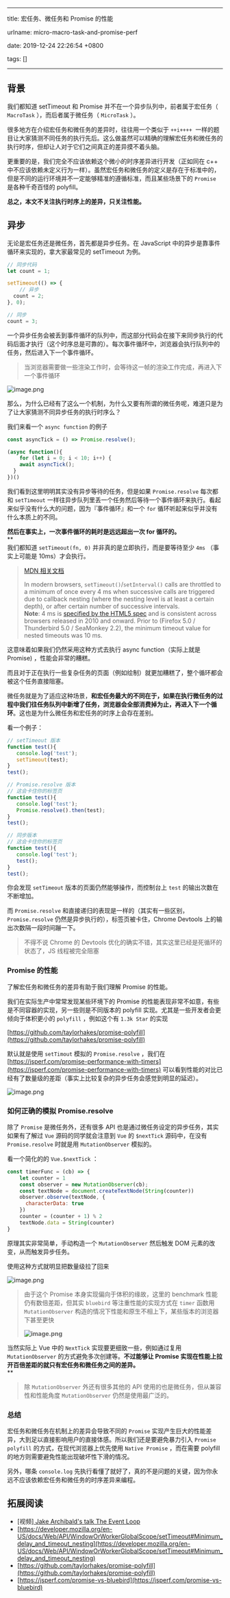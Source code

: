 
---

title: 宏任务、微任务和 Promise 的性能

urlname: micro-macro-task-and-promise-perf

date: 2019-12-24 22:26:54 +0800

tags: []

---
<a name="AK0O6"></a>
## 背景

我们都知道 setTimeout 和 Promise 并不在一个异步队列中，前者属于宏任务（ `MacroTask` ），而后者属于微任务（ `MicroTask` ）。

很多地方在介绍宏任务和微任务的差异时，往往用一个类似于 `++i++++`  一样的题目让大家猜测不同任务的执行先后。这么做虽然可以精确的理解宏任务和微任务的执行时序，但却让人对于它们之间真正的差异摸不着头脑。

更重要的是，我们完全不应该依赖这个微小的时序差异进行开发（正如同在 c++ 中不应该依赖未定义行为一样）。虽然宏任务和微任务的定义是存在于标准中的，但是不同的运行环境并不一定能够精准的遵循标准，而且某些场景下的 `Promise` 是各种千奇百怪的 polyfill。

**总之，本文不关注执行时序上的差异，只关注性能。**
<a name="R7Jsf"></a>
## 异步

无论是宏任务还是微任务，首先都是异步任务。在 JavaScript 中的异步是靠事件循环来实现的，拿大家最常见的 setTimeout 为例。

```javascript
// 同步代码
let count = 1;

setTimeout(() => {
	// 异步
  count = 2;
}, 0);

// 同步
count = 3;
```

一个异步任务会被丢到事件循环的队列中，而这部分代码会在接下来同步执行的代码后面才执行（这个时序总是可靠的）。每次事件循环中，浏览器会执行队列中的任务，然后进入下一个事件循环。

> 当浏览器需要做一些渲染工作时，会等待这一帧的渲染工作完成，再进入下一个事件循环


![image.png](/images/assets/1577197618038-db7d48f3-aaa0-454c-b75d-976ee1deca9f.png)

那么，为什么已经有了这么一个机制，为什么又要有所谓的微任务呢，难道只是为了让大家猜测不同异步任务的执行时序么？

我们来看一个 `async function` 的例子

```javascript
const asyncTick = () => Promise.resolve();

(async function(){
	for (let i = 0; i < 10; i++) {
  	await asyncTick();
  }
})()
```

我们看到这里明明其实没有异步等待的任务，但是如果 `Promise.resolve` 每次都和 `setTimeout` 一样往异步队列里丢一个任务然后等待一个事件循环来执行。看起来似乎没有什么大的问题，因为『事件循环』和一个 `for` 循环听起来似乎并没有什么本质上的不同。

**然后在事实上，一次事件循环的耗时是远远超出一次 for 循环的。**<br />**<br />我们都知道 `setTimeout(fn, 0)` 并非真的是立即执行，而是要等待至少 `4ms` （事实上可能是 10ms）才会执行。

> [MDN 相关文档](https://developer.mozilla.org/en-US/docs/Web/API/WindowOrWorkerGlobalScope/setTimeout#Minimum_delay_and_timeout_nesting)
> 
> In modern browsers, `setTimeout()`/`setInterval()` calls are throttled to a minimum of once every 4 ms when successive calls are triggered due to callback nesting (where the nesting level is at least a certain depth), or after certain number of successive intervals.
> <br />**Note**: 4 ms is [specified by the HTML5 spec](http://www.whatwg.org/specs/web-apps/current-work/multipage/timers.html#timers) and is consistent across browsers released in 2010 and onward. Prior to (Firefox 5.0 / Thunderbird 5.0 / SeaMonkey 2.2), the minimum timeout value for nested timeouts was 10 ms.


这意味着如果我们仍然采用这种方式去执行 async function（实际上就是 Promise) ，性能会非常的糟糕。

而且对于正在执行一些复杂任务的页面（例如绘制）就更加糟糕了，整个循环都会被这个任务直接阻塞。

微任务就是为了适应这种场景，**和宏任务最大的不同在于，如果在执行微任务的过程中我们往任务队列中新增了任务，浏览器会全部消费掉为止，再进入下一个循环**。这也是为什么微任务和宏任务的时序上会存在差别。

看一个例子：

```javascript
// setTimeout 版本
function test(){
   console.log('test');
   setTimeout(test);
}
test();

// Promise.resolve 版本
// 这会卡住你的标签页
function test(){
   console.log('test');
   Promise.resolve().then(test);
}
test();

// 同步版本
// 这会卡住你的标签页
function test(){
   console.log('test');
   test();
}
test();
```

你会发现 `setTimeout` 版本的页面仍然能够操作，而控制台上 `test` 的输出次数在不断增加。

而 `Promise.resolve` 和直接递归的表现是一样的（其实有一些区别， `Promise.resolve` 仍然是异步执行的），标签页被卡住，Chrome Devtools 上的输出次数隔一段时间蹦一下。

> 不得不说 Chrome 的 Devtools 优化的确实不错，其实这里已经是死循环的状态了，JS 线程被完全阻塞


<a name="DWWPv"></a>
### Promise 的性能

了解宏任务和微任务的差异有助于我们理解 Promise 的性能。

我们在实际生产中常常发现某些环境下的 Promise 的性能表现非常不如意，有些是不同容器的实现，另一些则是不同版本的 polyfill 实现。尤其是一些开发者会更倾向于体积更小的 `polyfill` ，例如这个有 `1.3k Star` 的实现

[https://github.com/taylorhakes/promise-polyfill](https://github.com/taylorhakes/promise-polyfill)

默认就是使用 `setTimout` 模拟的 `Promise.resolve` ，我们在 [https://jsperf.com/promise-performance-with-timers](https://jsperf.com/promise-performance-with-timers) 可以看到性能的对比已经有了数量级的差距（事实上比较复杂的异步任务会感觉到明显的延迟）。

![image.png](/images/assets/1577197618078-d26207a8-f401-4bcc-8049-5859303cf138.png)


<a name="czISa"></a>
### 如何正确的模拟 Promise.resolve

除了 `Promise` 是微任务外，还有很多 API 也是通过微任务设定的异步任务，其实如果有了解过 `Vue` 源码的同学就会注意到 `Vue` 的 `$nextTick` 源码中，在没有 `Promise.resolve` 时就是用 `MutationObserver` 模拟的。

看一个简化的的 `Vue.$nextTick` ：

```javascript
const timerFunc = (cb) => {
    let counter = 1
    const observer = new MutationObserver(cb);
    const textNode = document.createTextNode(String(counter))
    observer.observe(textNode, {
      characterData: true
    })
    counter = (counter + 1) % 2
    textNode.data = String(counter)
}
```

原理其实非常简单，手动构造一个 `MutationObserver` 然后触发 DOM 元素的改变，从而触发异步任务。

使用这种方式就明显把数量级拉了回来

![image.png](/images/assets/1577197618165-bce37f3c-a859-4312-8e3f-7f717c0757dd.png)


> 由于这个 Promise 本身实现偏向于体积的缘故，这里的 benchmark 性能仍有数倍差距，但其实 `bluebird` 等注重性能的实现方式在 `timer` 函数用 `MutationObserver` 构造的情况下性能和原生不相上下，某些版本的浏览器下甚至更快
> 
> **![image.png](/images/assets/1577197618171-ffb74451-d0c7-417c-8655-8ef5ae500449.png)**



当然实际上 Vue 中的 `NextTick` 实现要更细致一些，例如通过复用 `MutationObserver` 的方式避免多次创建等。**不过能够让 Promise 实现在性能上拉开百倍差距的就只有宏任务和微任务之间的差异。**<br />**
> 除 `MutationObserver` 外还有很多其他的 API 使用的也是微任务，但从兼容性和性能角度 `MutationObserver` 仍然是使用最广泛的。


<a name="uADje"></a>
### 总结

宏任务和微任务在机制上的差异会导致不同的 `Promise` 实现产生巨大的性能差异，大到足以直接影响用户的直接体感。所以我们还是要避免暴力引入 `Promise polyfill` 的方式，在现代浏览器上优先使用 `Native Promise` ，而在需要 polyfill 的地方则需要避免性能出现破坏性下滑的情况。

另外，哪条 `console.log` 先执行看懂了就好了，真的不是问题的关键，因为你永远不应该依赖宏任务和微任务的时序差异来编程。

<a name="71Z7C"></a>
## 拓展阅读

- [视频][ Jake Archibald's talk The Event Loop](https://vimeo.com/254947206)
- [https://developer.mozilla.org/en-US/docs/Web/API/WindowOrWorkerGlobalScope/setTimeout#Minimum_delay_and_timeout_nesting](https://developer.mozilla.org/en-US/docs/Web/API/WindowOrWorkerGlobalScope/setTimeout#Minimum_delay_and_timeout_nesting)
- [https://github.com/taylorhakes/promise-polyfill](https://github.com/taylorhakes/promise-polyfill)
- [https://jsperf.com/promise-vs-bluebird](https://jsperf.com/promise-vs-bluebird)

